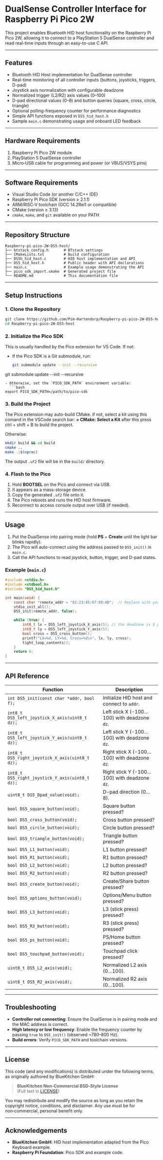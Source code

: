 # DualSense Controller Interface for Raspberry Pi Pico 2W

This project enables Bluetooth HID host functionality on the Raspberry Pi Pico 2W, allowing it to connect to a PlayStation 5 DualSense controller and read real-time inputs through an easy-to-use C API.

---

## Features

* Bluetooth HID Host implementation for DualSense controller
* Real-time monitoring of all controller inputs (buttons, joysticks, triggers, D-pad)
* Joystick axis normalization with configurable deadzone
* Normalized trigger (L2/R2) axis values (0–100)
* D-pad directional values (0–8) and button queries (square, cross, circle, triangle)
* Optional polling-frequency counter for performance diagnostics
* Simple API functions exposed in `DS5_hid_host.h`
* Sample `main.c` demonstrating usage and onboard LED feedback

---

## Hardware Requirements

1. Raspberry Pi Pico 2W module
2. PlayStation 5 DualSense controller
3. Micro‑USB cable for programming and power (or VBUS/VSYS pins)

---

## Software Requirements

* Visual Studio Code (or another C/C++ IDE)
* Raspberry Pi Pico SDK (version ≥ 2.1.1)
* ARM/RISC‑V toolchain (GCC 14.2Rel1 or compatible)
* CMake (version ≥ 3.13)
* `cmake`, `make`, and `git` available on your PATH

---

## Repository Structure

```text
Raspberry-pi-pico-2W-DS5-host/
├── btstack_config.h       # BTstack settings
├── CMakeLists.txt         # Build configuration
├── DS5h_hid_host.c        # HID host implementation and API
├── DS5_hid_host.h         # Public header with API declarations
├── main.c                 # Example usage demonstrating the API
├── pico_sdk_import.cmake  # Generated project file
└── README.md              # This documentation file
```

---

## Setup Instructions

### 1. Clone the Repository

```bash
git clone https://github.com/Pim-Hartendorp/Raspberry-pi-pico-2W-DS5-host.git
cd Raspberry-pi-pico-2W-DS5-host
```

### 2. Initialize the Pico SDK

This is usually handled by the Pico extension for VS Code. If not:

* If the Pico SDK is a Git submodule, run:

  ```bash
  git submodule update --init --recursive
  ```

git submodule update --init --recursive

````
- Otherwise, set the `PICO_SDK_PATH` environment variable:
  ```bash
export PICO_SDK_PATH=/path/to/pico-sdk
````

### 3. Build the Project

The Pico extension may auto-build CMake. if not, select a kit using this comand in the VSCode search bar: 
**> CMake: Select a Kit** after this press ctrl + shift + B to build the project.

Otherwise:

```bash
mkdir build && cd build
cmake ..
make -j$(nproc)
```

The output `.uf2` file will be in the `build/` directory.

### 4. Flash to the Pico

1. Hold **BOOTSEL** on the Pico and connect via USB.
2. It appears as a mass-storage device.
3. Copy the generated `.uf2` file onto it.
4. The Pico reboots and runs the HID host firmware.
5. Reconnect to access console output over USB (if needed).

---

## Usage

1. Put the DualSense into pairing mode (hold **PS** + **Create** until the light bar blinks rapidly).
2. The Pico will auto-connect using the address passed to `DS5_init()` in `main.c`.
3. Call the API functions to read joystick, button, trigger, and D-pad states.

### Example (`main.c`)

```c
#include <stdio.h>
#include <stdbool.h>
#include "DS5_hid_host.h"

int main(void) {
    const char *remote_addr = "01:23:45:67:89:AB";  // Replace with your controller's MAC
    stdio_init_all();
    DS5_init(remote_addr, false);

    while (true) {
        int8_t lx = DS5_left_joystick_X_axis(5); // the deadzone is 5 percent in this case so the outputs values at 6
        int8_t ly = DS5_left_joystick_Y_axis(5);
        bool cross = DS5_cross_button();
        printf("LX=%d, LY=%d, Cross=%d\n", lx, ly, cross);
        tight_loop_contents();
    }
    return 0;
}
```

---

## API Reference

| Function                                        | Description                                  |
| ----------------------------------------------- | -------------------------------------------- |
| `int DS5_init(const char *addr, bool f);`       | Initialize HID host and connect to `addr`.   |
| `int8_t DS5_left_joystick_X_axis(uint8_t dz);`  | Left stick X (-100…100) with deadzone `dz`.  |
| `int8_t DS5_left_joystick_Y_axis(uint8_t dz);`  | Left stick Y (-100…100) with deadzone `dz`.  |
| `int8_t DS5_right_joystick_X_axis(uint8_t dz);` | Right stick X (-100…100) with deadzone `dz`. |
| `int8_t DS5_right_joystick_Y_axis(uint8_t dz);` | Right stick Y (-100…100) with deadzone `dz`. |
| `uint8_t DS5_Dpad_value(void);`                 | D-pad direction (0…8).                       |
| `bool DS5_square_button(void);`                 | Square button pressed?                       |
| `bool DS5_cross_button(void);`                  | Cross button pressed?                        |
| `bool DS5_circle_button(void);`                 | Circle button pressed?                       |
| `bool DS5_triangle_button(void);`               | Triangle button pressed?                     |
| `bool DS5_L1_button(void);`                     | L1 button pressed?                           |
| `bool DS5_R1_button(void);`                     | R1 button pressed?                           |
| `bool DS5_L2_button(void);`                     | L2 button pressed?                           |
| `bool DS5_R2_button(void);`                     | R2 button pressed?                           |
| `bool DS5_create_button(void);`                 | Create/Share button pressed?                 |
| `bool DS5_options_button(void);`                | Options/Menu button pressed?                 |
| `bool DS5_L3_button(void);`                     | L3 (stick press) pressed?                    |
| `bool DS5_R3_button(void);`                     | R3 (stick press) pressed?                    |
| `bool DS5_ps_button(void);`                     | PS/Home button pressed?                      |
| `bool DS5_touchpad_button(void);`               | Touchpad click pressed?                      |
| `uint8_t DS5_L2_axis(void);`                    | Normalized L2 axis (0…100).                  |
| `uint8_t DS5_R2_axis(void);`                    | Normalized R2 axis (0…100).                  |

---

## Troubleshooting

* **Controller not connecting**: Ensure the DualSense is in pairing mode and the MAC address is correct.
* **High latency or low frequency**: Enable the frequency counter by passing `true` to `DS5_init()` (observed \~780–800 Hz).
* **Build errors**: Verify `PICO_SDK_PATH` and toolchain versions.

---

## License

This code (and any modifications) is distributed under the following terms, as originally authored by BlueKitchen GmbH:

> **BlueKitchen Non‑Commercial BSD‑Style License**  
> (Full text in [LICENSE](./LICENSE))

You may redistribute and modify the source as long as you retain the copyright
notice, conditions, and disclaimer.  Any use must be for non‑commercial, personal benefit only.

---

## Acknowledgements

* **BlueKitchen GmbH**: HID host implementation adapted from the Pico Keyboard example.
* **Raspberry Pi Foundation**: Pico SDK and example code.
